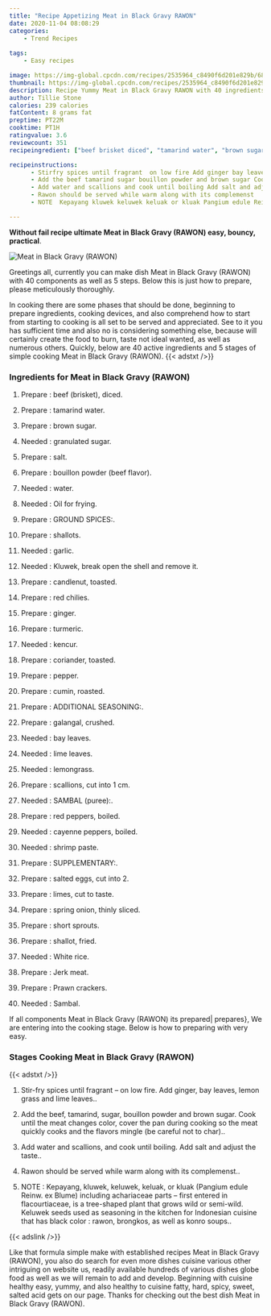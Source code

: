 ```yaml
---
title: "Recipe Appetizing Meat in Black Gravy RAWON"
date: 2020-11-04 08:08:29
categories:
    - Trend Recipes
    
tags:
    - Easy recipes

image: https://img-global.cpcdn.com/recipes/2535964_c8490f6d201e829b/680x482cq70/meat-in-black-gravy-rawon-recipe-main-photo.jpg
thumbnail: https://img-global.cpcdn.com/recipes/2535964_c8490f6d201e829b/350x250cq70/meat-in-black-gravy-rawon-recipe-main-photo.jpg
description: Recipe Yummy Meat in Black Gravy RAWON with 40 ingredients and 5 stages of easy cooking.
author: Tillie Stone
calories: 239 calories
fatContent: 8 grams fat
preptime: PT22M
cooktime: PT1H
ratingvalue: 3.6
reviewcount: 351
recipeingredient: ["beef brisket diced", "tamarind water", "brown sugar", "granulated sugar", "salt", "bouillon powder beef flavor", "water", "Oil for frying", "GROUND SPICES", "shallots", "garlic", "Kluwek break open the shell and remove it", "candlenut toasted", "red chilies", "ginger", "turmeric", "kencur", "coriander toasted", "pepper", "cumin roasted", "ADDITIONAL SEASONING", "galangal crushed", "bay leaves", "lime leaves", "lemongrass", "scallions cut into 1 cm", "SAMBAL puree", "red peppers boiled", "cayenne peppers boiled", "shrimp paste", "SUPPLEMENTARY", "salted eggs cut into 2", "limes cut to taste", "spring onion thinly sliced", "short sprouts", "shallot fried", "White rice", "Jerk meat", "Prawn crackers", "Sambal"]

recipeinstructions: 
      - Stirfry spices until fragrant  on low fire Add ginger bay leaves lemon grass and lime leaves 
      - Add the beef tamarind sugar bouillon powder and brown sugar Cook until the meat changes color cover the pan during cooking so the meat quickly cooks and the flavors mingle be careful not to char 
      - Add water and scallions and cook until boiling Add salt and adjust the taste 
      - Rawon should be served while warm along with its complemenst 
      - NOTE  Kepayang kluwek keluwek keluak or kluak Pangium edule Reinw ex Blume including achariaceae parts  first entered in flacourtiaceae is a treeshaped plant that grows wild or semiwild Keluwek seeds used as seasoning in the kitchen for Indonesian cuisine that has black color  rawon brongkos as well as konro soups

---
```




**Without fail recipe ultimate Meat in Black Gravy (RAWON) easy, bouncy, practical**. 


![Meat in Black Gravy (RAWON)](https://img-global.cpcdn.com/recipes/2535964_c8490f6d201e829b/680x482cq70/meat-in-black-gravy-rawon-recipe-main-photo.jpg "Meat in Black Gravy (RAWON)")




Greetings all, currently you can make dish Meat in Black Gravy (RAWON) with 40 components as well as 5 steps. Below this is just how to prepare, please meticulously thoroughly.

In cooking there are some phases that should be done, beginning to prepare ingredients, cooking devices, and also comprehend how to start from starting to cooking is all set to be served and appreciated. See to it you has sufficient time and also no is considering something else, because will certainly create the food to burn, taste not ideal wanted, as well as numerous others. Quickly, below are 40 active ingredients and 5 stages of simple cooking Meat in Black Gravy (RAWON).
{{< adstxt />}}

### Ingredients for Meat in Black Gravy (RAWON)


1. Prepare  : beef (brisket), diced.

1. Prepare  : tamarind water.

1. Prepare  : brown sugar.

1. Needed  : granulated sugar.

1. Prepare  : salt.

1. Prepare  : bouillon powder (beef flavor).

1. Needed  : water.

1. Needed  : Oil for frying.

1. Prepare  : GROUND SPICES:.

1. Prepare  : shallots.

1. Needed  : garlic.

1. Needed  : Kluwek, break open the shell and remove it.

1. Prepare  : candlenut, toasted.

1. Prepare  : red chilies.

1. Prepare  : ginger.

1. Prepare  : turmeric.

1. Needed  : kencur.

1. Prepare  : coriander, toasted.

1. Prepare  : pepper.

1. Prepare  : cumin, roasted.

1. Prepare  : ADDITIONAL SEASONING:.

1. Prepare  : galangal, crushed.

1. Needed  : bay leaves.

1. Needed  : lime leaves.

1. Needed  : lemongrass.

1. Prepare  : scallions, cut into 1 cm.

1. Needed  : SAMBAL (puree):.

1. Prepare  : red peppers, boiled.

1. Needed  : cayenne peppers, boiled.

1. Needed  : shrimp paste.

1. Prepare  : SUPPLEMENTARY:.

1. Prepare  : salted eggs, cut into 2.

1. Prepare  : limes, cut to taste.

1. Prepare  : spring onion, thinly sliced.

1. Prepare  : short sprouts.

1. Prepare  : shallot, fried.

1. Needed  : White rice.

1. Prepare  : Jerk meat.

1. Prepare  : Prawn crackers.

1. Needed  : Sambal.



If all components Meat in Black Gravy (RAWON) its prepared| prepares}, We are entering into the cooking stage. Below is how to preparing with very easy.

### Stages Cooking Meat in Black Gravy (RAWON)

{{< adstxt />}}


1. Stir-fry spices until fragrant – on low fire. Add ginger, bay leaves, lemon grass and lime leaves..



1. Add the beef, tamarind, sugar, bouillon powder and brown sugar. Cook until the meat changes color, cover the pan during cooking so the meat quickly cooks and the flavors mingle (be careful not to char)..



1. Add water and scallions, and cook until boiling. Add salt and adjust the taste..



1. Rawon should be served while warm along with its complemenst..



1. NOTE : Kepayang, kluwek, keluwek, keluak, or kluak (Pangium edule Reinw. ex Blume) including achariaceae parts – first entered in flacourtiaceae, is a tree-shaped plant that grows wild or semi-wild. Keluwek seeds used as seasoning in the kitchen for Indonesian cuisine that has black color : rawon, brongkos, as well as konro soups..





{{< adslink />}}

Like that formula simple make with established recipes Meat in Black Gravy (RAWON), you also do search for even more dishes cuisine various other intriguing on website us, readily available hundreds of various dishes globe food as well as we will remain to add and develop. Beginning with cuisine healthy easy, yummy, and also healthy to cuisine fatty, hard, spicy, sweet, salted acid gets on our page. Thanks for checking out the best dish Meat in Black Gravy (RAWON).

